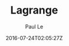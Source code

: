 ---
title: "Lagrange"
github: https://github.com/LeNPaul/Lagrange
demo: https://lenpaul.github.io/Lagrange/
author: Paul Le
ssg:
  - Jekyll
cms:
  - No Cms
date: 2016-07-24T02:05:27Z
github_branch: gh-pages
---